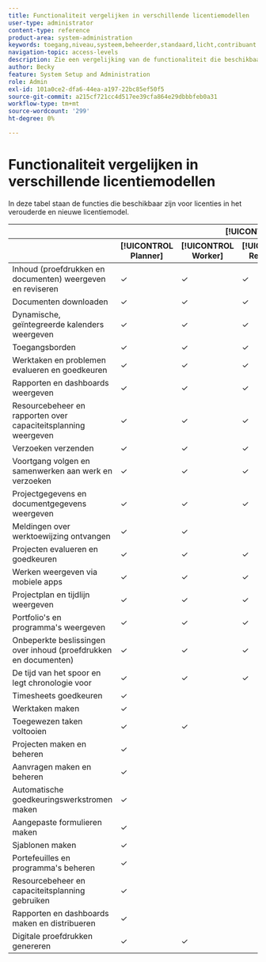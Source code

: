 ```yaml
---
title: Functionaliteit vergelijken in verschillende licentiemodellen
user-type: administrator
content-type: reference
product-area: system-administration
keywords: toegang,niveau,systeem,beheerder,standaard,licht,contribuant
navigation-topic: access-levels
description: Zie een vergelijking van de functionaliteit die beschikbaar is voor verschillende licenties in het oude en nieuwe licentiemodel.
author: Becky
feature: System Setup and Administration
role: Admin
exl-id: 101a0ce2-dfa6-44ea-a197-22bc85ef50f5
source-git-commit: a215cf721cc4d517ee39cfa864e29dbbbfeb0a31
workflow-type: tm+mt
source-wordcount: '299'
ht-degree: 0%

---
```


# Functionaliteit vergelijken in verschillende licentiemodellen

In deze tabel staan de functies die beschikbaar zijn voor licenties in het verouderde en nieuwe licentiemodel.

<table style="table-layout:auto"> 
 <col> 
 <col> 
 <col> 
 <col> 
 <col>
 <col> 
 <col> 
 <col> 
 <thead> 
  <tr> 
   <th> </th> 
   <th colspan="5">[!UICONTROL Legacy]</th> 
   <!--<th>[!UICONTROL Requestor]</th> 
   <th>[!UICONTROL External]</th> -->
   <th colspan="3">[!UICONTROL New]</th> 
   </tr> 
 </thead> 
 <thead> 
  <tr> 
   <th> </th> 
   <th>[!UICONTROL Planner]</th> 
   <th>[!UICONTROL Worker]</th> 
   <th>[!UICONTROL Reviewer]</th> 
  <th>[!UICONTROL Requestor]</th> 
   <th>[!UICONTROL External]</th>
   <th>[!UICONTROL Standard]</th> 
   <th>[!UICONTROL Light]</th> 
   <th>[!UICONTROL Contributor]</th> 
  </tr> 
 </thead> 
 <tbody> 
  <tr> 
   <td>Inhoud (proefdrukken en documenten) weergeven en reviseren</td> 
   <td>✓</td> 
   <td>✓</td> 
   <td>✓</td> 
  <td>✓</td> 
   <td></td> 
   <td>✓</td> 
   <td>✓</td> 
   <td>✓</td> 
  </tr> 
  <tr> 
   <td>Documenten downloaden</td> 
   <td>✓</td> 
   <td>✓</td> 
   <td>✓</td> 
   <td>✓</td> 
   <td></td> 
   <td>✓</td> 
   <td>✓</td> 
   <td>✓</td> 
  </tr> 
  <tr> 
   <td>Dynamische, geïntegreerde kalenders weergeven</td> 
   <td>✓</td> 
   <td>✓</td> 
   <td>✓</td> 
   <td>✓</td> 
   <td>✓</td>
   <td>✓</td> 
   <td>✓</td> 
   <td>✓</td> 
  </tr> 
   <tr> 
   <td>Toegangsborden</td> 
   <td>✓</td> 
   <td>✓</td> 
   <td>✓</td> 
   <td></td> 
   <td></td>
   <td>✓</td> 
   <td>✓</td> 
   <td>✓</td> 
  </tr> 
  <tr> 
   <td>Werktaken en problemen evalueren en goedkeuren</td> 
   <td>✓</td> 
   <td>✓</td> 
   <td>✓</td> 
   <td></td> 
   <td></td>
   <td>✓</td> 
   <td>✓</td> 
   <td>✓</td> 
  </tr> 
  <tr> 
   <td>Rapporten en dashboards weergeven</td> 
   <td>✓</td> 
   <td>✓</td> 
   <td>✓</td> 
   <td></td> 
   <td></td>
   <td>✓</td> 
   <td>✓</td> 
   <td>✓</td> 
  </tr> 
  <tr> 
   <td>Resourcebeheer en rapporten over capaciteitsplanning weergeven</td> 
   <td>✓</td> 
   <td>✓</td> 
   <td>✓</td> 
   <td></td> 
   <td></td>
   <td>✓</td> 
   <td>✓</td> 
   <td>✓</td> 
  </tr> 
  <tr> 
   <td>Verzoeken verzenden</td> 
   <td>✓</td> 
   <td>✓</td> 
   <td>✓</td> 
   <td></td> 
   <td></td>
   <td>✓</td> 
   <td>✓</td> 
   <td>✓</td> 
  </tr> 
  <tr> 
   <td>Voortgang volgen en samenwerken aan werk en verzoeken</td> 
   <td>✓</td> 
   <td>✓</td> 
   <td>✓</td> 
   <td></td> 
   <td></td>
   <td>✓</td> 
   <td>✓</td> 
   <td>✓</td> 
  </tr> 
  <tr> 
   <td>Projectgegevens en documentgegevens weergeven</td> 
   <td>✓</td> 
   <td>✓</td> 
   <td>✓</td> 
   <td>✓</td> 
   <td></td>
   <td>✓</td> 
   <td>✓</td> 
   <td>✓</td> 
  </tr> 
  <tr> 
   <td>Meldingen over werktoewijzing ontvangen</td> 
   <td>✓</td> 
   <td>✓</td> 
   <td></td> 
   <td></td> 
   <td></td>
   <td>✓</td> 
   <td>✓</td> 
   <td>✓</td> 
  </tr> 
  <tr> 
   <td>Projecten evalueren en goedkeuren</td> 
   <td>✓</td> 
   <td>✓</td> 
   <td>✓</td> 
   <td></td> 
   <td></td>
   <td>✓</td> 
   <td>✓</td> 
   <td>✓</td> 
  </tr> 
  <tr> 
   <td>Werken weergeven via mobiele apps</td> 
   <td>✓</td> 
   <td>✓</td> 
   <td>✓</td> 
   <td></td> 
   <td></td>
   <td>✓</td> 
   <td>✓</td> 
   <td>✓</td> 
  </tr> 
  <tr> 
   <td>Projectplan en tijdlijn weergeven</td> 
   <td>✓</td> 
   <td>✓</td> 
   <td>✓</td> 
   <td></td> 
   <td></td>
   <td>✓</td> 
   <td>✓</td> 
   <td>✓</td> 
  </tr> 
  <tr> 
   <td>Portfolio's en programma's weergeven</td> 
   <td>✓</td> 
   <td>✓</td> 
   <td>✓</td> 
   <td></td> 
   <td></td>
   <td>✓</td> 
   <td>✓</td> 
   <td></td> 
  </tr> 
  <tr> 
   <td>Onbeperkte beslissingen over inhoud (proefdrukken en documenten)</td> 
   <td>✓</td> 
   <td>✓</td> 
   <td>✓</td> 
   <td></td> 
   <td></td>
   <td>✓</td> 
   <td>✓</td> 
   <td></td> 
  </tr> 
  <tr> 
   <td>De tijd van het spoor en legt chronologie voor</td> 
   <td>✓</td> 
   <td>✓</td> 
   <td>✓</td> 
   <td></td> 
   <td></td>
   <td>✓</td> 
   <td>✓</td> 
   <td></td> 
  </tr> 
  <tr> 
   <td>Timesheets goedkeuren</td> 
   <td>✓</td> 
   <td></td> 
   <td></td> 
   <td></td> 
   <td></td>
   <td>✓</td> 
   <td>✓</td> 
   <td></td> 
  </tr> 
   <td>Werktaken maken</td> 
   <td>✓</td> 
   <td></td> 
   <td></td> 
   <td></td> 
   <td></td>
   <td>✓</td> 
   <td></td> 
   <td></td> 
  </tr> 
  <tr> 
   <td>Toegewezen taken voltooien</td> 
   <td>✓</td> 
   <td>✓</td> 
   <td></td> 
   <td></td> 
   <td></td>
   <td>✓</td> 
   <td></td> 
   <td></td> 
  </tr> 
  <tr> 
   <td>Projecten maken en beheren</td> 
   <td>✓</td> 
   <td></td> 
   <td></td> 
   <td></td> 
   <td></td>
   <td>✓</td> 
   <td></td> 
   <td></td> 
  </tr> 
  <tr> 
   <td>Aanvragen maken en beheren</td> 
   <td>✓</td> 
   <td></td> 
   <td></td> 
   <td></td> 
   <td></td>
   <td>✓</td> 
   <td></td> 
   <td></td> 
  </tr> 
  <tr> 
   <td>Automatische goedkeuringswerkstromen maken</td> 
   <td>✓</td> 
   <td></td> 
   <td></td> 
   <td></td> 
   <td></td>
   <td>✓</td> 
   <td></td> 
   <td></td> 
  </tr> 
  <tr> 
   <td>Aangepaste formulieren maken</td> 
   <td>✓</td> 
   <td></td> 
   <td></td> 
   <td></td> 
   <td></td>
   <td>✓</td> 
   <td></td> 
   <td></td> 
  </tr> 
  <tr> 
   <td>Sjablonen maken</td> 
   <td>✓</td> 
   <td></td> 
   <td></td> 
   <td></td> 
   <td></td>
   <td>✓</td> 
   <td></td> 
   <td></td> 
  </tr> 
  <tr> 
   <td>Portefeuilles en programma's beheren</td> 
   <td>✓</td> 
   <td></td> 
   <td></td> 
   <td></td> 
   <td></td>
   <td>✓</td> 
   <td></td> 
   <td></td> 
  </tr> 
  <tr> 
   <td>Resourcebeheer en capaciteitsplanning gebruiken</td> 
   <td>✓</td> 
   <td></td> 
   <td></td> 
   <td></td> 
   <td></td>
   <td>✓</td> 
   <td></td> 
   <td></td> 
  </tr> 
  <tr> 
   <td>Rapporten en dashboards maken en distribueren</td> 
   <td>✓</td> 
   <td></td> 
   <td></td> 
   <td></td> 
   <td></td>
   <td>✓</td> 
   <td></td> 
   <td></td> 
  </tr> 
  <tr> 
   <td>Digitale proefdrukken genereren</td> 
   <td>✓</td> 
   <td>✓</td> 
   <td></td> 
   <td></td> 
   <td></td>
   <td>✓</td> 
   <td></td> 
   <td></td> 
  </tr> 
  </tr> 
 </tbody> 
</table>


<!--WFPlanning is Ultimate only>
<!--Environment promotion is Prime and Ultimate only-->
